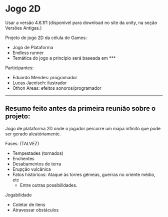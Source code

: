 # Jogo 2D

Usar a versão 4.6.1f1 (disponível para download no site da unity, na seção Versões Antigas.)

Projeto de jogo 2D da célula de Games:
- Jogo de Plataforma
- Endless runner
- Temática do jogo a princípio será baseada em ***

Participantes:
- Eduardo Mendes: programador
- Lucas Jaenisch: ilustrador
- Othon Areas: efeitos sonoros/programador

--------------------

Resumo feito antes da primeira reunião sobre o projeto:
--------------------
Jogo de plataforma 2D onde o jogador percorre um mapa infinito que pode ser gerado aleatóriamente.
 
Fases: (TALVEZ)
- Tempestades (tornados)
- Enchentes
- Desabamentos de terra
- Erupção vulcânica
- Fatos históricos: Ataque às torres gêmeas, guerras no oriente médio, etc
     - Entre outras possibilidades.
 
Jogabilidade
- Coletar de itens
- Atravessar obstáculos
 
